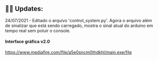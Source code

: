 
## 🧑‍💻 Updates:
24/07/2021 - Editado o arquivo 'control_system.py'. Agora o arquivo além de sinalizar que está sendo carregado, mostra o sinal atual do arduino em tempo real sem poluir o console.



#### Interface gráfica v2.0
https://www.mediafire.com/file/a5e0sncm0thdkhl/main.exe/file

